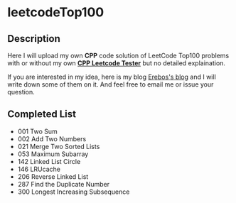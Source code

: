 # leetcodeTop100

## Description

Here I will upload my own **CPP** code solution of LeetCode Top100 problems with or without my own [**CPP Leetcode Tester**](https://github.com/18918606287/cpp_semi_auto_leedcode_tester) but no detailed explaination.

If you are interested in my idea, here is my blog [Erebos's blog](https://erebos.top) and I will write down some of them on it. And feel free to email me or issue your question.

## Completed List

+ 001 Two Sum
+ 002 Add Two Numbers
+ 021 Merge Two Sorted Lists
+ 053 Maximum Subarray 
+ 142 Linked List Circle
+ 146 LRUcache
+ 206 Reverse Linked List
+ 287 Find the Duplicate Number
+ 300 Longest Increasing Subsequence
